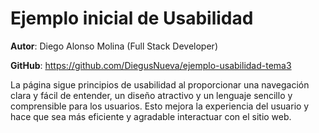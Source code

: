 # Ejemplo inicial de Usabilidad

**Autor**: Diego Alonso Molina (Full Stack Developer)

**GitHub**: https://github.com/DiegusNueva/ejemplo-usabilidad-tema3

La página sigue principios de usabilidad al proporcionar una navegación clara y fácil de entender, un diseño atractivo y un lenguaje sencillo y comprensible para los usuarios. Esto mejora la experiencia del usuario y hace que sea más eficiente y agradable interactuar con el sitio web.